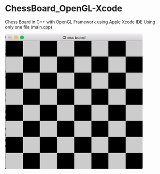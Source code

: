 # ChessBoard_OpenGL-Xcode
Chess Board in C++ with OpenGL Framework using Apple Xcode IDE
Using only one file (main.cpp)

![](Screenshot-ChessBoard.png)
